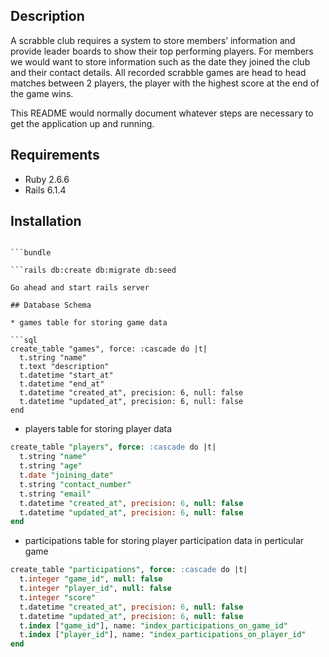 ## Description
A scrabble club requires a system to store members’ information and provide leader
boards to show their top performing players. For members we would want to store
information such as the date they joined the club and their contact details.
All recorded scrabble games are head to head matches between 2 players, the
player with the highest score at the end of the game wins.

This README would normally document whatever steps are necessary to get the
application up and running.

## Requirements

* Ruby 2.6.6
* Rails 6.1.4

## Installation

```git clone https://github.com/Prince-Rabadiya/ScrabbleClub.git

```bundle

```rails db:create db:migrate db:seed

Go ahead and start rails server

## Database Schema

* games table for storing game data

```sql
create_table "games", force: :cascade do |t|
  t.string "name"
  t.text "description"
  t.datetime "start_at"
  t.datetime "end_at"
  t.datetime "created_at", precision: 6, null: false
  t.datetime "updated_at", precision: 6, null: false
end
```

* players table for storing player data

```sql
create_table "players", force: :cascade do |t|
  t.string "name"
  t.string "age"
  t.date "joining_date"
  t.string "contact_number"
  t.string "email"
  t.datetime "created_at", precision: 6, null: false
  t.datetime "updated_at", precision: 6, null: false
end
```
* participations table for storing player participation data in perticular game

```sql
create_table "participations", force: :cascade do |t|
  t.integer "game_id", null: false
  t.integer "player_id", null: false
  t.integer "score"
  t.datetime "created_at", precision: 6, null: false
  t.datetime "updated_at", precision: 6, null: false
  t.index ["game_id"], name: "index_participations_on_game_id"
  t.index ["player_id"], name: "index_participations_on_player_id"
end
```
